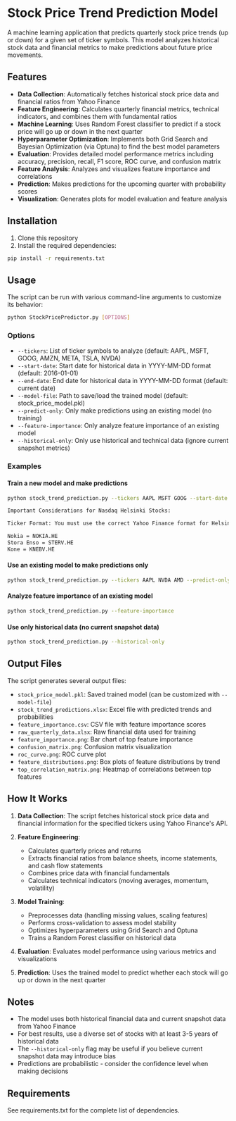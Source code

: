 # Stock Price Trend Prediction Model

A machine learning application that predicts quarterly stock price trends (up or down) for a given set of ticker symbols. This model analyzes historical stock data and financial metrics to make predictions about future price movements.

## Features

- **Data Collection**: Automatically fetches historical stock price data and financial ratios from Yahoo Finance
- **Feature Engineering**: Calculates quarterly financial metrics, technical indicators, and combines them with fundamental ratios
- **Machine Learning**: Uses Random Forest classifier to predict if a stock price will go up or down in the next quarter
- **Hyperparameter Optimization**: Implements both Grid Search and Bayesian Optimization (via Optuna) to find the best model parameters
- **Evaluation**: Provides detailed model performance metrics including accuracy, precision, recall, F1 score, ROC curve, and confusion matrix
- **Feature Analysis**: Analyzes and visualizes feature importance and correlations
- **Prediction**: Makes predictions for the upcoming quarter with probability scores
- **Visualization**: Generates plots for model evaluation and feature analysis

## Installation

1. Clone this repository
2. Install the required dependencies:

```bash
pip install -r requirements.txt
```

## Usage

The script can be run with various command-line arguments to customize its behavior:

```bash
python StockPricePredictor.py [OPTIONS]
```

### Options

- `--tickers`: List of ticker symbols to analyze (default: AAPL, MSFT, GOOG, AMZN, META, TSLA, NVDA)
- `--start-date`: Start date for historical data in YYYY-MM-DD format (default: 2016-01-01)
- `--end-date`: End date for historical data in YYYY-MM-DD format (default: current date)
- `--model-file`: Path to save/load the trained model (default: stock_price_model.pkl)
- `--predict-only`: Only make predictions using an existing model (no training)
- `--feature-importance`: Only analyze feature importance of an existing model
- `--historical-only`: Only use historical and technical data (ignore current snapshot metrics)

### Examples

#### Train a new model and make predictions

```bash
python stock_trend_prediction.py --tickers AAPL MSFT GOOG --start-date 2018-01-01

Important Considerations for Nasdaq Helsinki Stocks:

Ticker Format: You must use the correct Yahoo Finance format for Helsinki stocks (with the .HE suffix). For example:

Nokia = NOKIA.HE
Stora Enso = STERV.HE
Kone = KNEBV.HE
```

#### Use an existing model to make predictions only

```bash
python stock_trend_prediction.py --tickers AAPL NVDA AMD --predict-only
```

#### Analyze feature importance of an existing model

```bash
python stock_trend_prediction.py --feature-importance
```

#### Use only historical data (no current snapshot data)

```bash
python stock_trend_prediction.py --historical-only
```

## Output Files

The script generates several output files:

- `stock_price_model.pkl`: Saved trained model (can be customized with `--model-file`)
- `stock_trend_predictions.xlsx`: Excel file with predicted trends and probabilities
- `feature_importance.csv`: CSV file with feature importance scores
- `raw_quarterly_data.xlsx`: Raw financial data used for training
- `feature_importance.png`: Bar chart of top feature importance
- `confusion_matrix.png`: Confusion matrix visualization
- `roc_curve.png`: ROC curve plot
- `feature_distributions.png`: Box plots of feature distributions by trend
- `top_correlation_matrix.png`: Heatmap of correlations between top features

## How It Works

1. **Data Collection**: The script fetches historical stock price data and financial information for the specified tickers using Yahoo Finance's API.

2. **Feature Engineering**: 
   - Calculates quarterly prices and returns
   - Extracts financial ratios from balance sheets, income statements, and cash flow statements
   - Combines price data with financial fundamentals
   - Calculates technical indicators (moving averages, momentum, volatility)

3. **Model Training**:
   - Preprocesses data (handling missing values, scaling features)
   - Performs cross-validation to assess model stability
   - Optimizes hyperparameters using Grid Search and Optuna
   - Trains a Random Forest classifier on historical data

4. **Evaluation**: Evaluates model performance using various metrics and visualizations

5. **Prediction**: Uses the trained model to predict whether each stock will go up or down in the next quarter

## Notes

- The model uses both historical financial data and current snapshot data from Yahoo Finance
- For best results, use a diverse set of stocks with at least 3-5 years of historical data
- The `--historical-only` flag may be useful if you believe current snapshot data may introduce bias
- Predictions are probabilistic - consider the confidence level when making decisions

## Requirements

See requirements.txt for the complete list of dependencies.
